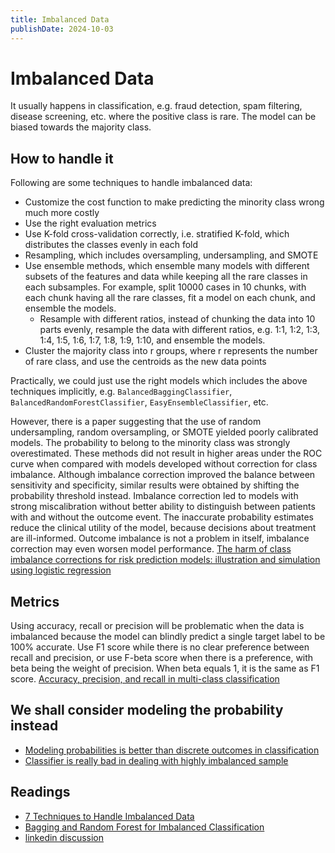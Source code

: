 ```yaml
---
title: Imbalanced Data
publishDate: 2024-10-03
---
```


# Imbalanced Data

It usually happens in classification, e.g. fraud detection, spam filtering, disease screening, etc. where the positive class is rare. The model can be biased towards the majority class.

## How to handle it

Following are some techniques to handle imbalanced data:

- Customize the cost function to make predicting the minority class wrong much more costly
- Use the right evaluation metrics
- Use K-fold cross-validation correctly, i.e. stratified K-fold, which distributes the classes evenly in each fold
- Resampling, which includes oversampling, undersampling, and SMOTE
- Use ensemble methods, which ensemble many models with different subsets of the features and data while keeping all the rare classes in each subsamples. For example, split 10000 cases in 10 chunks, with each chunk having all the rare classes, fit a model on each chunk, and ensemble the models.
  - Resample with different ratios, instead of chunking the data into 10 parts evenly, resample the data with different ratios, e.g. 1:1, 1:2, 1:3, 1:4, 1:5, 1:6, 1:7, 1:8, 1:9, 1:10, and ensemble the models.
- Cluster the majority class into r groups, where r represents the number of rare class, and use the centroids as the new data points

Practically, we could just use the right models which includes the above techniques implicitly, e.g. `BalancedBaggingClassifier`, `BalancedRandomForestClassifier`, `EasyEnsembleClassifier`, etc.

However, there is a paper suggesting that the use of random undersampling, random oversampling, or SMOTE yielded poorly calibrated models. The probability to belong to the minority class was strongly overestimated. These methods did not result in higher areas under the ROC curve when compared with models developed without correction for class imbalance. Although imbalance correction improved the balance between sensitivity and specificity, similar results were obtained by shifting the probability threshold instead. Imbalance correction led to models with strong miscalibration without better ability to distinguish between patients with and without the outcome event. The inaccurate probability estimates reduce the clinical utility of the model, because decisions about treatment are ill-informed. Outcome imbalance is not a problem in itself, imbalance correction may even worsen model performance. [The harm of class imbalance corrections for risk prediction models: illustration and simulation using logistic regression](https://doi.org/10.1093/jamia/ocac093)

## Metrics

Using accuracy, recall or precision will be problematic when the data is imbalanced because the model can blindly predict a single target label to be 100% accurate. Use F1 score while there is no clear preference between recall and precision, or use F-beta score when there is a preference, with beta being the weight of precision. When beta equals 1, it is the same as F1 score. [Accuracy, precision, and recall in multi-class classification](https://www.evidentlyai.com/classification-metrics/multi-class-metrics)

## We shall consider modeling the probability instead

- [Modeling probabilities is better than discrete outcomes in classification](classification.md#modeling-probabilities-is-better-than-discrete-outcomes-in-classification)
- [Classifier is really bad in dealing with highly imbalanced sample](classification.md#classifier-is-really-bad-in-dealing-with-highly-imbalanced-sample)

## Readings

- [7 Techniques to Handle Imbalanced Data](https://www.kdnuggets.com/2017/06/7-techniques-handle-imbalanced-data.html)
- [Bagging and Random Forest for Imbalanced Classification](https://machinelearningmastery.com/bagging-and-random-forest-for-imbalanced-classification/)
- [linkedin discussion](https://www.linkedin.com/posts/junaid-syed-2412631b4_ever-faced-this-tricky-data-science-interview-activity-7243438951565291520-a8Q3/?utm_source=share&utm_medium=member_desktop)
